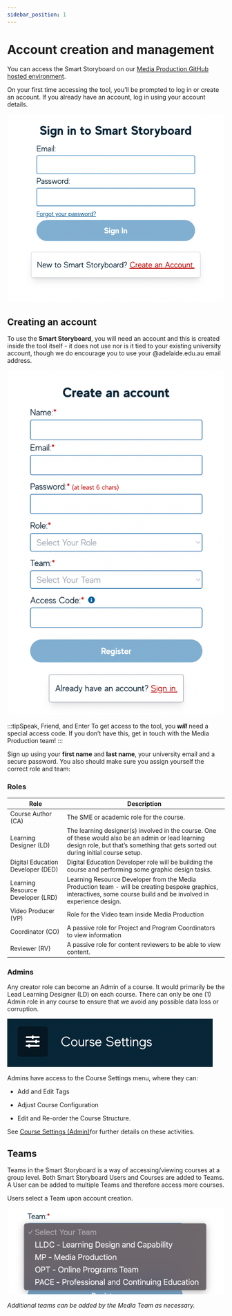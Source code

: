 ```yaml
---
sidebar_position: 1
---
```


# Account creation and management


You can access the Smart Storyboard on our [Media Production GitHub hosted environment](https://mediaproduction.adelaide.edu.au/smart-storyboard/#/ "https://mediaproduction.adelaide.edu.au/smart-storyboard/#/").

On your first time accessing the tool, you’ll be prompted to log in or create an account. If you already have an account, log in using your account details.
<div style={{textAlign: 'center'}}>

![img.png](img/img.png)

</div>

## Creating an account

To use the **Smart Storyboard**, you will need an account and this is created inside the tool itself - it does not use nor is it tied to your existing university account, though we do encourage you to use your @adelaide.edu.au email address.

<div style={{textAlign: 'center'}}>

![img_1.png](img/img_1.png)

</div>

:::tipSpeak, Friend, and Enter
To get access to the tool, you _**will**_ need a special access code. If you don’t have this, get in touch with the Media Production team!
:::

Sign up using your **first name** and **last name**, your university email and a secure password. You also should make sure you assign yourself the correct role and team:

### Roles

|Role| Description  |
|--|--|
| Course Author (CA) | The SME or academic role for the course. |
| Learning Designer (LD) | The learning designer(s) involved in the course. One of these would also be an admin or lead learning design role, but that’s something that gets sorted out during initial course setup. |
| Digital Education Developer (DED) | Digital Education Developer role will be building the course and performing some graphic design tasks. |
| Learning Resource Developer (LRD) | Learning Resource Developer from the Media Production team - will be creating bespoke graphics, interactives, some course build and be involved in experience design. |
| Video Producer (VP) | Role for the Video team inside Media Production |
| Coordinator (CO) | A passive role for Project and Program Coordinators to view information |
|Reviewer (RV)  | A passive role for content reviewers to be able to view content. |

### Admins

Any creator role can become an Admin of a course. It would primarily be the Lead Learning Designer (LD) on each course. There can only be one (1) Admin role in any course to ensure that we avoid any possible data loss or corruption.
<div style={{textAlign: 'center'}}>

![img_2.png](img/img_2.png)

</div>

Admins have access to the Course Settings menu, where they can:

-   Add and Edit Tags

-   Adjust Course Configuration

-   Edit and Re-order the Course Structure.

See <a rel="noopener noreferrer nofollow" href="../admin/course-settings">Course Settings (Admin)</a>for further details on these activities.



## Teams

Teams in the Smart Storyboard is a way of accessing/viewing courses at a group level. Both Smart Storyboard Users and Courses are added to Teams. A User can be added to multiple Teams and therefore access more courses.

Users select a Team upon account creation.
<div style={{textAlign: 'center'}}>

![img_3.png](img/img_3.png)

</div>

_Additional teams can be added by the Media Team as necessary._
